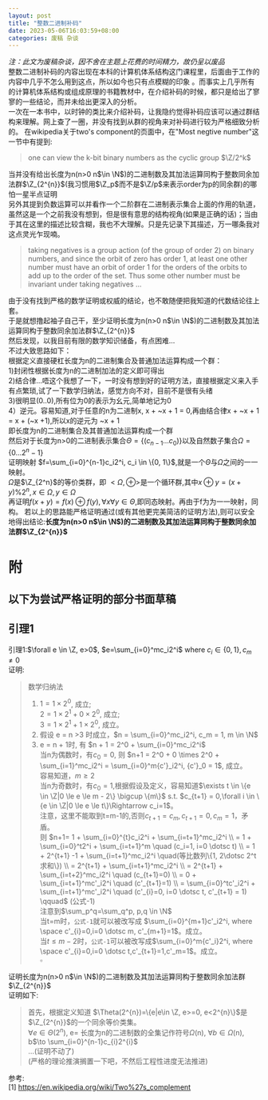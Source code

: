 ```yaml
---
layout: post
title: "整数二进制补码"
date: 2023-05-06T16:03:59+08:00
categories: 废稿 杂谈
---
```

*注：此文为废稿杂谈，因不舍在主题上花费的时间精力，故仍呈以废品*  
整数二进制补码的内容出现在本科的计算机体系结构这门课程里，后面由于工作的内容中几乎不怎么用到这点，所以如今也只有点模糊的印象
。而事实上几乎所有的计算机体系结构或组成原理的书籍教材中，在介绍补码的时候，都只是给出了寥寥的一些结论，而并未给出更深入的分析。  
一次在一本书中，以时钟的类比来介绍补码，让我隐约觉得补码应该可以通过群结构来理解。网上查了一圈，并没有找到从群的视角来对补码进行较为严格细致分析的。
在wikipedia关于two's component的页面中，在"Most negtive number"这一节中有提到:
>one can view the k-bit binary numbers as the cyclic group  $\Z/2^k$

当并没有给出长度为n(n>0 n$\in \N$)的二进制数及其加法运算同构于整数同余加法群$\Z_{2^{n}}$(我习惯用$\Z_p$而不是$\Z/p$来表示order为p的同余群)的哪怕一星半点证明  
另外其提到负数运算可以并看作一个二阶群在二进制表示集合上面的作用的轨道，虽然这是一个之前我没有想到，但是很有意思的结构视角(如果是正确的话)；当由于其在这里的描述比较含糊，我也不大理解。只是先记录下其描述，万一哪条我对这点灵光乍现喃。
>taking negatives is a group action (of the group of order 2) on binary numbers, and since the orbit of zero has order 1, at least one other number must have an orbit of order 1 for the orders of the orbits to add up to the order of the set. Thus some other number must be invariant under taking negatives ...

由于没有找到严格的数学证明或权威的结论，也不敢随便把我知道的代数结论往上套。  
于是就想撸起袖子自己干，至少证明长度为n(n>0 n$\in \N$)的二进制数及其加法运算同构于整数同余加法群$\Z_{2^{n}}$  
然后发现，以我目前有限的数学知识储备，有点困难...  
不过大致思路如下：  
根据定义直接硬杠长度为n的二进制集合及普通加法运算构成一个群：  
1)封闭性根据长度为n的二进制加法的定义即可得出  
2)结合律...唔这个我想了一下，一时没有想到好的证明方法，直接根据定义来入手有点繁琐,试了一下数学归纳法，感觉方向不对，目前不是很有头绪  
3)很明显(0..0),所有位为0的表示为幺元,简单地记为0  
4）逆元。容易知道,对于任意的n为二进制x, x + ~x + 1 = 0,再由结合律x + ~x + 1 = x + (~x +1),所以x的逆元为 ~x + 1  
即长度为n的二进制集合及其普通加法运算构成一个群  
然后对于长度为n>0的二进制表示集合$\Theta=\{(c_{n-1} \dotsc c_0)\}$以及自然数子集合$\Omega=\{0 \dotsc 2^n-1\}$  
证明映射 $f=\sum_{i=0}^{n-1}c_i2^i, c_i \in \{0, 1\}$,就是一个$\Theta$与$\Omega$之间的一一映射。  
$\Omega$是$\Z_{2^n}$的等价类群，即 $<\Omega, \oplus>$是一个循环群,其中$x \oplus y = (x+y) \% 2^n, x \in \Omega, y \in \Omega$  
再证明$f(x+y) = f(x) \oplus f(y), \forall x \forall y \in \Theta$,即同态映射。再由于f为为一一映射，同构。
若以上的思路能严格证明通过(或有其他更完美简洁的证明方法),则可以安全地得出结论:**长度为n(n>0 n$\in \N$)的二进制数及其加法运算同构于整数同余加法群$\Z_{2^{n}}$**

# 附
## 以下为尝试严格证明的部分书面草稿
## 引理1
引理1:$\forall e \in \Z, e>0$, $e=\sum_{i=0}^mc_i2^i$ where $c_i \in \{0, 1\}, c_m \neq 0$  
证明:
> 数学归纳法  
>
> 1. $1=1 \times 2^0$, 成立;  
> $2 = 1 \times 2^1 + 0 \times 2^0$, 成立;  
> $3 = 1 \times 2^1 + 1 \times 2^0$, 成立。  
> 2. 假设 e = n >3 时成立，$n = \sum_{i=0}^mc_i2^i, c_m = 1, m \in \N$
> 3. e = n + 1时,
> 有 $n + 1 = 2^0 + \sum_{i=0}^mc_i2^i$  
> 当n为偶数时，有$c_0 = 0$, 则 $n+1 = 2^0 + 0 \times 2^0 + \sum_{i=1}^mc_i2^i = \sum_{i=0}^m{c'}_i2^i, {c'}_0 = 1$, 成立。  
> 容易知道，$m \ge 2$  
> 当n为奇数时，有$c_0 = 1$,根据假设及定义，容易知道$\exists t \in \{e \in \Z|0 \le e \le m - 2\} \bigcup \{m\}$ s.t. $c_{t+1} = 0,\forall i \in \{e \in \Z|0 \le e \le t\}\Rightarrow c_i=1$。  
> 注意，这里不能取到t=m-1的,否则$c_{t+1}=c_m, c_{t+1}=0, c_{m}=1$，矛盾。  
> 则 $n+1= 1 + \sum_{i=0}^{t}c_i2^i + \sum_{i=t+1}^mc_i2^i  \\
> = 1 + \sum_{i=0}^t2^i + \sum_{i=t+1}^m \quad (c_i=1, i=0 \dotsc t) \\
> = 1 + 2^{t+1} -1 + \sum_{i=t+1}^mc_i2^i \quad(等比数列\{1, 2\dotsc 2^t求和\}) \\
> = 2^{t+1} + \sum_{i=t+1}^mc_i2^i \\
> = 2^{t+1} + \sum_{i=t+2}^mc_i2^i \quad (c_{t+1}=0) \\
> = 0 + \sum_{i=t+1}^mc'_i2^i \quad (c'_{t+1}=1) \\
> = \sum_{i=0}^tc'_i2^i + \sum_{i=t+1}^mc'_i2^i \quad (c'_{i}=0, i=0 \dotsc t, c'_{t+1} = 1) \qquad$
> (公式-1)  
> 注意到$\sum_p^q=\sum_q^p, p,q \in \N$  
> 当t=m时，`公式-1`就可以被改写成 $\sum_{i=0}^{m+1}c'_i2^i, where \space c'_{i}=0,i=0 \dotsc m, c'_{m+1}=1$。成立。  
> 当$t \le m-2$时，`公式-1`可以被改写成$\sum_{i=0}^m{c'_i}2^i, where \space c'_{i}=0,i=0 \dotsc t,c'_{t+1}=1,c'_m=1$。成立。  
> $\square$

 
证明长度为n(n>0 n$\in \N$)的二进制数及其加法运算同构于整数同余加法群$\Z_{2^{n}}$  
证明如下:  
>首先，根据定义知道 $\Theta(2^{n})=\{e|e\in \Z, e>=0, e<2^{n}\}$是$\Z_{2^{n}}$的一个同余等价类集。  
$\forall e \in \Theta(2^{n})$, e=
长度为n的二进制数的全集记作符号$\Omega$(n), $\forall b \in \Omega$(n), b$\to \sum_{i=0}^{n-1}c_{i}2^{i}$  
$\dotsc$(证明不动了)  
(严格的理论推演搁置一下吧，不然后工程性进度无法推进)

参考:  
[1] https://en.wikipedia.org/wiki/Two%27s_complement